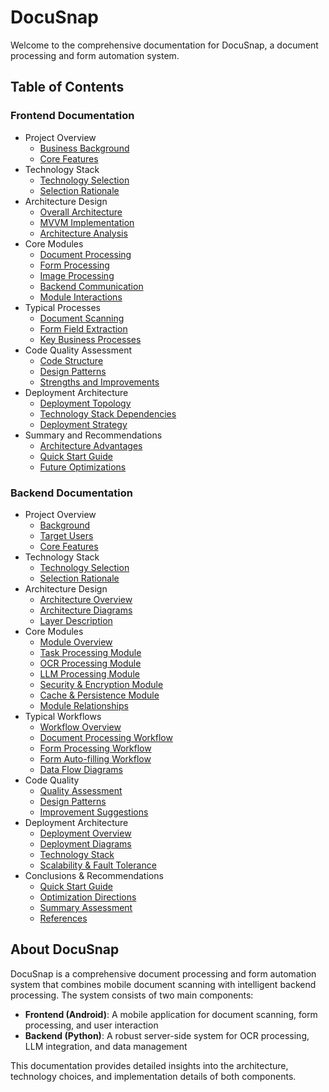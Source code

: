# DocuSnap

Welcome to the comprehensive documentation for DocuSnap, a document processing and form automation system.

## Table of Contents

### Frontend Documentation
- Project Overview
  - [Business Background](frontend/overview/business-background.md)
  - [Core Features](frontend/overview/core-features.md)
- Technology Stack
  - [Technology Selection](frontend/technology/technology-selection.md)
  - [Selection Rationale](frontend/technology/selection-rationale.md)
- Architecture Design
  - [Overall Architecture](frontend/architecture/overall-architecture.md)
  - [MVVM Implementation](frontend/architecture/mvvm-implementation.md)
  - [Architecture Analysis](frontend/architecture/architecture-analysis.md)
- Core Modules
  - [Document Processing](frontend/modules/document-processing.md)
  - [Form Processing](frontend/modules/form-processing.md)
  - [Image Processing](frontend/modules/image-processing.md)
  - [Backend Communication](frontend/modules/backend-communication.md)
  - [Module Interactions](frontend/modules/module-interactions.md)
- Typical Processes
  - [Document Scanning](frontend/processes/document-scanning.md)
  - [Form Field Extraction](frontend/processes/form-field-extraction.md)
  - [Key Business Processes](frontend/processes/key-business-processes.md)
- Code Quality Assessment
  - [Code Structure](frontend/quality/code-structure.md)
  - [Design Patterns](frontend/quality/design-patterns.md)
  - [Strengths and Improvements](frontend/quality/strengths-improvements.md)
- Deployment Architecture
  - [Deployment Topology](frontend/deployment/deployment-topology.md)
  - [Technology Stack Dependencies](frontend/deployment/technology-dependencies.md)
  - [Deployment Strategy](frontend/deployment/deployment-strategy.md)
- Summary and Recommendations
  - [Architecture Advantages](frontend/summary/architecture-advantages.md)
  - [Quick Start Guide](frontend/summary/quick-start-guide.md)
  - [Future Optimizations](frontend/summary/future-optimizations.md)

### Backend Documentation
- Project Overview
  - [Background](backend/overview/background.md)
  - [Target Users](backend/overview/target-users.md)
  - [Core Features](backend/overview/core-features.md)
- Technology Stack
  - [Technology Selection](backend/tech-stack/technology-selection.md)
  - [Selection Rationale](backend/tech-stack/selection-rationale.md)
- Architecture Design
  - [Architecture Overview](backend/architecture/overview.md)
  - [Architecture Diagrams](backend/architecture/diagrams.md)
  - [Layer Description](backend/architecture/layers.md)
- Core Modules
  - [Module Overview](backend/core-modules/overview.md)
  - [Task Processing Module](backend/core-modules/task-processing.md)
  - [OCR Processing Module](backend/core-modules/ocr-processing.md)
  - [LLM Processing Module](backend/core-modules/llm-processing.md)
  - [Security & Encryption Module](backend/core-modules/security-encryption.md)
  - [Cache & Persistence Module](backend/core-modules/cache-persistence.md)
  - [Module Relationships](backend/core-modules/relationships.md)
- Typical Workflows
  - [Workflow Overview](backend/workflows/overview.md)
  - [Document Processing Workflow](backend/workflows/document-processing.md)
  - [Form Processing Workflow](backend/workflows/form-processing.md)
  - [Form Auto-filling Workflow](backend/workflows/form-filling.md)
  - [Data Flow Diagrams](backend/workflows/data-flow.md)
- Code Quality
  - [Quality Assessment](backend/code-quality/assessment.md)
  - [Design Patterns](backend/code-quality/design-patterns.md)
  - [Improvement Suggestions](backend/code-quality/improvement-suggestions.md)
- Deployment Architecture
  - [Deployment Overview](backend/deployment/overview.md)
  - [Deployment Diagrams](backend/deployment/diagrams.md)
  - [Technology Stack](backend/deployment/tech-stack.md)
  - [Scalability & Fault Tolerance](backend/deployment/scalability-fault-tolerance.md)
- Conclusions & Recommendations
  - [Quick Start Guide](backend/conclusions/quick-start.md)
  - [Optimization Directions](backend/conclusions/optimization.md)
  - [Summary Assessment](backend/conclusions/summary.md)
  - [References](backend/conclusions/references.md)

## About DocuSnap

DocuSnap is a comprehensive document processing and form automation system that combines mobile document scanning with intelligent backend processing. The system consists of two main components:

- **Frontend (Android)**: A mobile application for document scanning, form processing, and user interaction
- **Backend (Python)**: A robust server-side system for OCR processing, LLM integration, and data management

This documentation provides detailed insights into the architecture, technology choices, and implementation details of both components.